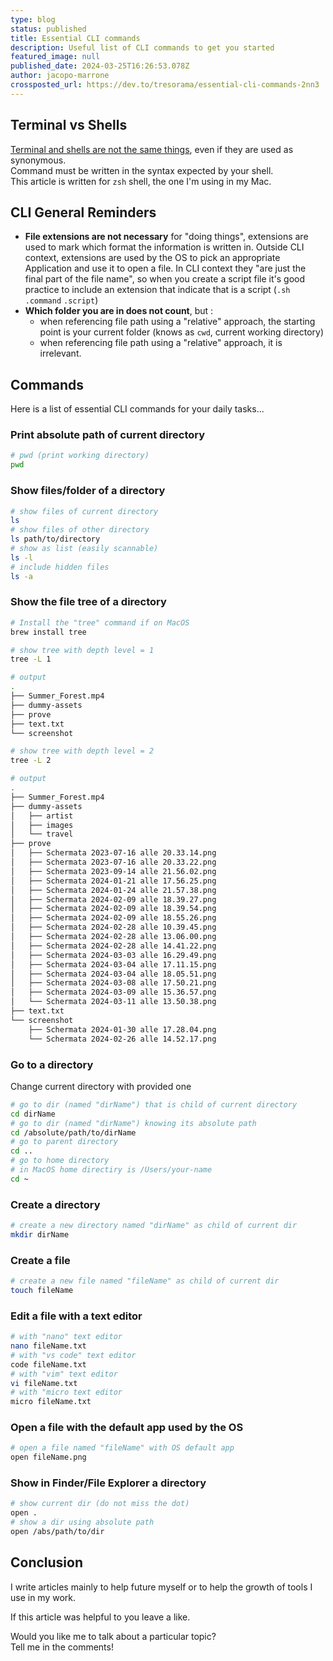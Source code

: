 ```yaml
---
type: blog
status: published
title: Essential CLI commands
description: Useful list of CLI commands to get you started
featured_image: null
published_date: 2024-03-25T16:26:53.078Z
author: jacopo-marrone
crossposted_url: https://dev.to/tresorama/essential-cli-commands-2nn3
---
```


## Terminal vs Shells

[Terminal and shells are not the same things](/blog/terminal-vs-shell), even if they are used as synonymous.  
Command must be written in the syntax expected by your shell.  
This article is written for `zsh` shell, the one I'm using in my Mac.

## CLI General Reminders

- **File extensions are not necessary** for "doing things", extensions are used to mark which format the information is written in.
  Outside CLI context, extensions are used by the OS to pick an appropriate Application and use it to open a file.
  In CLI context they "are just the final part of the file name", so when you create a script file it's good practice to include an extension that indicate that is a script (`.sh` `.command` `.script`)
- **Which folder you are in does not count**, but :
  - when referencing file path using a "relative" approach, the starting point is your current folder (knows as `cwd`, current working directory)
  - when referencing file path using a "relative" approach, it is irrelevant.

## Commands

Here is a list of essential CLI commands for your daily tasks...

### Print absolute path of current directory

```bash
# pwd (print working directory)
pwd
```

### Show files/folder of a directory

```bash
# show files of current directory
ls
# show files of other directory
ls path/to/directory
# show as list (easily scannable)
ls -l
# include hidden files
ls -a
```

### Show the file tree of a directory

```bash
# Install the "tree" command if on MacOS
brew install tree
```

```bash
# show tree with depth level = 1
tree -L 1

# output
.
├── Summer_Forest.mp4
├── dummy-assets
├── prove
├── text.txt
└── screenshot
```

```bash
# show tree with depth level = 2
tree -L 2

# output
.
├── Summer_Forest.mp4
├── dummy-assets
│   ├── artist
│   ├── images
│   └── travel
├── prove
│   ├── Schermata 2023-07-16 alle 20.33.14.png
│   ├── Schermata 2023-07-16 alle 20.33.22.png
│   ├── Schermata 2023-09-14 alle 21.56.02.png
│   ├── Schermata 2024-01-21 alle 17.56.25.png
│   ├── Schermata 2024-01-24 alle 21.57.38.png
│   ├── Schermata 2024-02-09 alle 18.39.27.png
│   ├── Schermata 2024-02-09 alle 18.39.54.png
│   ├── Schermata 2024-02-09 alle 18.55.26.png
│   ├── Schermata 2024-02-28 alle 10.39.45.png
│   ├── Schermata 2024-02-28 alle 13.06.00.png
│   ├── Schermata 2024-02-28 alle 14.41.22.png
│   ├── Schermata 2024-03-03 alle 16.29.49.png
│   ├── Schermata 2024-03-04 alle 17.11.15.png
│   ├── Schermata 2024-03-04 alle 18.05.51.png
│   ├── Schermata 2024-03-08 alle 17.50.21.png
│   ├── Schermata 2024-03-09 alle 15.36.57.png
│   └── Schermata 2024-03-11 alle 13.50.38.png
├── text.txt
└── screenshot
    ├── Schermata 2024-01-30 alle 17.28.04.png
    └── Schermata 2024-02-26 alle 14.52.17.png
```

### Go to a directory

Change current directory with provided one

```bash
# go to dir (named "dirName") that is child of current directory
cd dirName 
# go to dir (named "dirName") knowing its absolute path
cd /absolute/path/to/dirName
# go to parent directory
cd ..
# go to home directory
# in MacOS home directiry is /Users/your-name
cd ~
```

### Create a directory

```bash
# create a new directory named "dirName" as child of current dir
mkdir dirName
```

### Create a file

```bash
# create a new file named "fileName" as child of current dir
touch fileName
```

### Edit a file with a text editor

```bash
# with "nano" text editor
nano fileName.txt
# with "vs code" text editor
code fileName.txt
# with "vim" text editor
vi fileName.txt
# with "micro text editor
micro fileName.txt
```

### Open a file with the default app used by the OS

```bash
# open a file named "fileName" with OS default app
open fileName.png
```

### Show in Finder/File Explorer a directory

```bash
# show current dir (do not miss the dot)
open .
# show a dir using absolute path
open /abs/path/to/dir
```

## Conclusion

I write articles mainly to help future myself or to help the growth of tools I use in my work.

If this article was helpful to you leave a like.

Would you like me to talk about a particular topic?  
Tell me in the comments!
